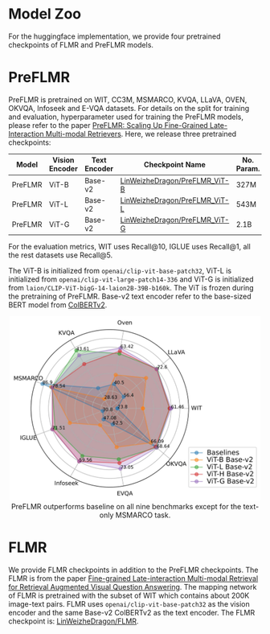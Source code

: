 # Model Zoo

For the huggingface implementation, we provide four pretrained checkpoints of FLMR and PreFLMR models. 

# PreFLMR
PreFLMR is pretrained on WIT, CC3M, MSMARCO, KVQA, LLaVA, OVEN, OKVQA, Infoseek and E-VQA datasets. For details on the split for training and evaluation, hyperparameter used for training the PreFLMR models, please refer to the paper [PreFLMR: Scaling Up Fine-Grained Late-Interaction Multi-modal Retrievers](https://arxiv.org/abs/2402.08327). Here, we release three pretrained checkpoints:

| Model   | Vision Encoder | Text Encoder | Checkpoint Name   | No. Param. | WIT   | LLaVA  | OVEN  | KVQA  | IGLUE | Infoseek | E-VQA | OKVQA |
|---------|----------------|--------------|-------------------------------------------------------------|-------|-------|--------|-------|-------|-------|----------|-------|--------|
| PreFLMR | ViT-B          | Base-v2      | [LinWeizheDragon/PreFLMR_ViT-B](https://huggingface.co/LinWeizheDragon/PreFLMR_ViT-B) | 327M | 41.7  | 67.2   | 46.3  | 28.6  | 57.3  | 48.8 | 67.9 | 66.1 |
| PreFLMR | ViT-L          | Base-v2      | [LinWeizheDragon/PreFLMR_ViT-L](https://huggingface.co/LinWeizheDragon/PreFLMR_ViT-L) | 543M | 60.5  | 71.8   | 59.8  | 43.6  | 69.2  | 57.9 | 70.8 | 68.5 |
| PreFLMR | ViT-G          | Base-v2      | [LinWeizheDragon/PreFLMR_ViT-G](https://huggingface.co/LinWeizheDragon/PreFLMR_ViT-G) | 2.1B | 61.5  | 72.4   | 63.4  | 42.1  |71.5  | 59.6 | 73.1 | 68.6 | 

For the evaluation metrics, WIT uses Recall@10, IGLUE uses Recall@1, all the rest datasets use Recall@5.


The ViT-B is initialized from `openai/clip-vit-base-patch32`, ViT-L is initialized from `openai/clip-vit-large-patch14-336` and ViT-G is initialized from `laion/CLIP-ViT-bigG-14-laion2B-39B-b160k`. The ViT is frozen during the pretraining of PreFLMR. Base-v2 text encoder refer to the base-sized BERT model from [ColBERTv2](https://github.com/stanford-futuredata/ColBERT). 

<p align="center">
  <img src="./radar_plot.jpg" width="500px"> <br>
  PreFLMR outperforms baseline on all nine benchmarks except for the text-only MSMARCO task.
</p>

# FLMR

We provide FLMR checkpoints in addition to the PreFLMR checkpoints. The FLMR is from the paper [Fine-grained Late-interaction Multi-modal Retrieval for Retrieval Augmented Visual Question Answering](https://arxiv.org/abs/2309.17133). The mapping network of FLMR is pretrained with the subset of WIT which contains about 200K image-text pairs. FLMR uses `openai/clip-vit-base-patch32` as the vision encoder and the same Base-v2 ColBERTv2 as the text encoder. The FLMR checkpoint is: [LinWeizheDragon/FLMR](https://huggingface.co/LinWeizheDragon/FLMR).
